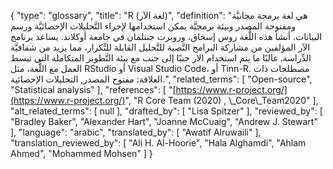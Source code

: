 {
    "type": "glossary",
    "title": "R (لغة الآر)",
    "definition": "هي لغة برمجة مجانيَّة ومفتوحة المصدر وبيئة برمجيَّة يمكن استخدامها لإجراء التَّحليلات الإحصائيَّة ورسم البيانات.  أنشأ هذه اللُّغة روس إسحاق، وروبرت جنتلمان في جامعة أوكلاند. يساعد برنامج الآر المؤلفين من مشاركة البرامج النَّصية للتَّحليل القابلة للتِّكرار، مما يزيد من شفافيَّة الدِّراسة. غالبًا ما يتم استخدام الار جنبًا إلى جنب مع بيئة التَّطوير المتكاملة التي تبسط العمل مع اللُّغة، مثل RStudio  أو Visual Studio Code، أو Tinn-R. مصطلحات ذات العلاقة: مفتوح المصدر, التحليلات الإحصائية.",
    "related_terms": [
        "Open-source",
        "Statistical analysis"
    ],
    "references": [
        "[https://www.r-project.org/](https://www.r-project.org/)",
        "R Core Team (2020) , \\_Core\\_Team2020"
    ],
    "alt_related_terms": [
        null
    ],
    "drafted_by": [
        "Lisa Spitzer"
    ],
    "reviewed_by": [
        "Bradley Baker",
        "Alexander Hart",
        "Joanne McCuaig",
        "Andrew J. Stewart"
    ],
    "language": "arabic",
    "translated_by": [
        "Awatif Alruwaili"
    ],
    "translation_reviewed_by": [
        "Ali H. Al-Hoorie",
        "Hala Alghamdi",
        "Ahlam Ahmed",
        "Mohammed Mohsen"
    ]
}